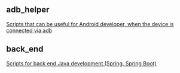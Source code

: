 ## adb_helper
[Scripts that can be useful for Android developer, when the device is connected via adb](https://github.com/ArtemBotnev/DeveloperScripts/tree/master/adb_helper)

## back_end
[Scripts for back end Java development (Spring, Spring Boot)](https://github.com/ArtemBotnev/DeveloperScripts/tree/master/back_end)
